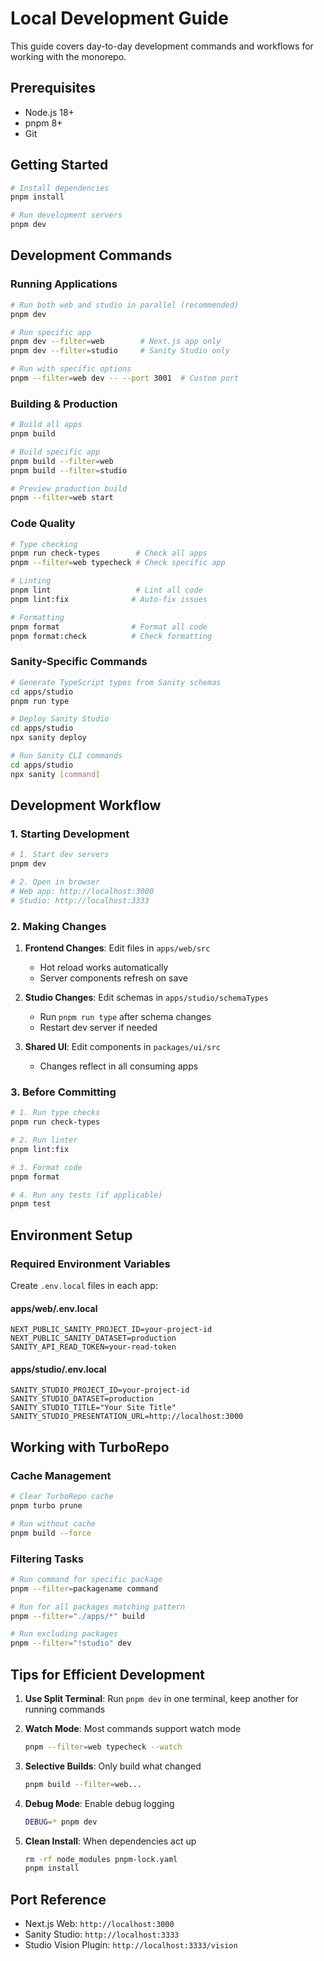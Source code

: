 # Local Development Guide

This guide covers day-to-day development commands and workflows for working with the monorepo.

## Prerequisites

- Node.js 18+ 
- pnpm 8+
- Git

## Getting Started

```bash
# Install dependencies
pnpm install

# Run development servers
pnpm dev
```

## Development Commands

### Running Applications

```bash
# Run both web and studio in parallel (recommended)
pnpm dev

# Run specific app
pnpm dev --filter=web        # Next.js app only
pnpm dev --filter=studio     # Sanity Studio only

# Run with specific options
pnpm --filter=web dev -- --port 3001  # Custom port
```

### Building & Production

```bash
# Build all apps
pnpm build

# Build specific app
pnpm build --filter=web
pnpm build --filter=studio

# Preview production build
pnpm --filter=web start
```

### Code Quality

```bash
# Type checking
pnpm run check-types        # Check all apps
pnpm --filter=web typecheck # Check specific app

# Linting
pnpm lint                   # Lint all code
pnpm lint:fix              # Auto-fix issues

# Formatting
pnpm format                # Format all code
pnpm format:check          # Check formatting
```

### Sanity-Specific Commands

```bash
# Generate TypeScript types from Sanity schemas
cd apps/studio
pnpm run type

# Deploy Sanity Studio
cd apps/studio
npx sanity deploy

# Run Sanity CLI commands
cd apps/studio
npx sanity [command]
```

## Development Workflow

### 1. Starting Development

```bash
# 1. Start dev servers
pnpm dev

# 2. Open in browser
# Web app: http://localhost:3000
# Studio: http://localhost:3333
```

### 2. Making Changes

1. **Frontend Changes**: Edit files in `apps/web/src`
   - Hot reload works automatically
   - Server components refresh on save

2. **Studio Changes**: Edit schemas in `apps/studio/schemaTypes`
   - Run `pnpm run type` after schema changes
   - Restart dev server if needed

3. **Shared UI**: Edit components in `packages/ui/src`
   - Changes reflect in all consuming apps

### 3. Before Committing

```bash
# 1. Run type checks
pnpm run check-types

# 2. Run linter
pnpm lint:fix

# 3. Format code
pnpm format

# 4. Run any tests (if applicable)
pnpm test
```

## Environment Setup

### Required Environment Variables

Create `.env.local` files in each app:

#### apps/web/.env.local
```env
NEXT_PUBLIC_SANITY_PROJECT_ID=your-project-id
NEXT_PUBLIC_SANITY_DATASET=production
SANITY_API_READ_TOKEN=your-read-token
```

#### apps/studio/.env.local
```env
SANITY_STUDIO_PROJECT_ID=your-project-id
SANITY_STUDIO_DATASET=production
SANITY_STUDIO_TITLE="Your Site Title"
SANITY_STUDIO_PRESENTATION_URL=http://localhost:3000
```

## Working with TurboRepo

### Cache Management

```bash
# Clear TurboRepo cache
pnpm turbo prune

# Run without cache
pnpm build --force
```

### Filtering Tasks

```bash
# Run command for specific package
pnpm --filter=packagename command

# Run for all packages matching pattern
pnpm --filter="./apps/*" build

# Run excluding packages
pnpm --filter="!studio" dev
```

## Tips for Efficient Development

1. **Use Split Terminal**: Run `pnpm dev` in one terminal, keep another for running commands

2. **Watch Mode**: Most commands support watch mode
   ```bash
   pnpm --filter=web typecheck --watch
   ```

3. **Selective Builds**: Only build what changed
   ```bash
   pnpm build --filter=web...
   ```

4. **Debug Mode**: Enable debug logging
   ```bash
   DEBUG=* pnpm dev
   ```

5. **Clean Install**: When dependencies act up
   ```bash
   rm -rf node_modules pnpm-lock.yaml
   pnpm install
   ```

## Port Reference

- Next.js Web: `http://localhost:3000`
- Sanity Studio: `http://localhost:3333`
- Studio Vision Plugin: `http://localhost:3333/vision`